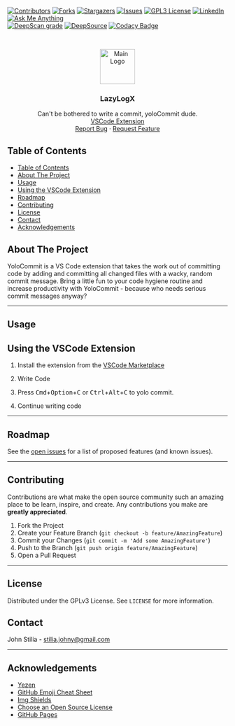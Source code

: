 [![Contributors][contributors-shield]][contributors-url]
[![Forks][forks-shield]][forks-url]
[![Stargazers][stars-shield]][stars-url]
[![Issues][issues-shield]][issues-url]
[![GPL3 License][license-shield]][license-url]
[![LinkedIn][linkedin-shield]][linkedin-url]
[![Ask Me Anything][ask-me-anything]][personal-page]
<br>
[![DeepScan grade](https://deepscan.io/api/teams/20369/projects/23976/branches/733365/badge/grade.svg)](https://deepscan.io/dashboard#view=project&tid=20369&pid=23976&bid=733365)
[![DeepSource](https://deepsource.io/gh/non-existing-organization/yoloCommit.svg/?label=active+issues&show_trend=true&token=6JQcSY0CMG0I2x05AgkwzzS3)](https://deepsource.io/gh/non-existing-organization/yoloCommit/?ref=repository-badge)
[![Codacy Badge](https://app.codacy.com/project/badge/Grade/05def42fc9d64638a1dcedd149d1d5ed)](https://www.codacy.com/gh/non-existing-organization/yoloCommit/dashboard?utm_source=github.com&utm_medium=referral&utm_content=non-existing-organization/yoloCommit&utm_campaign=Badge_Grade)

<!-- PROJECT LOGO -->
<br />
<p align="center">
  <a href="https://github.com/non-existing-organization/yoloCommit">
    <img src="https://github.com/non-existing-organization/yoloCommit/raw/master/resources/icon.png" alt="Main Logo" width="80" height="80">
  </a>

  <h3 align="center">LazyLogX</h3>

  <p align="center">
Can't be bothered to write a commit, yoloCommit dude.
    <br />
    <a href="https://marketplace.visualstudio.com/items?itemName=JohnStilia.lazylogx">VSCode Extension</a>
    </br>
    <a href="https://github.com/non-existing-organization/yoloCommit/issues/new?labels=i%3A+bug&template=1-bug-report.md">Report Bug</a>
    ·
    <a href="https://github.com/non-existing-organization/yoloCommit/issues/new?labels=i%3A+enhancement&template=2-feature-request.md">Request Feature</a>

  </p>
</p>

<!-- TABLE OF CONTENTS -->

## Table of Contents

- [Table of Contents](#table-of-contents)
- [About The Project](#about-the-project)
- [Usage](#usage)
- [Using the VSCode Extension](#using-the-vscode-extension)
- [Roadmap](#roadmap)
- [Contributing](#contributing)
- [License](#license)
- [Contact](#contact)
- [Acknowledgements](#acknowledgements)

<!-- ABOUT THE PROJECT -->

## About The Project

YoloCommit is a VS Code extension that takes the work out of committing code by adding and committing all changed files with a wacky, random commit message. Bring a little fun to your code hygiene routine and increase productivity with YoloCommit - because who needs serious commit messages anyway?

---

## Usage

## Using the VSCode Extension

1. Install the extension from the [VSCode Marketplace](https://marketplace.visualstudio.com/items?itemName=JohnStilia.yolocommit)
2. Write Code

3. Press <kbd>Cmd</kbd>+<kbd>Option</kbd>+<kbd>C</kbd> or <kbd>Ctrl</kbd>+<kbd>Alt</kbd>+<kbd>C</kbd> to yolo commit.
4. Continue writing code

---

## Roadmap

See the [open issues](https://github.com/non-existing-organization/yoloCommit/issues) for a list of proposed features (and known issues).

---

<!-- CONTRIBUTING -->

## Contributing

Contributions are what make the open source community such an amazing place to be learn, inspire, and create. Any contributions you make are **greatly appreciated**.

1. Fork the Project
2. Create your Feature Branch (`git checkout -b feature/AmazingFeature`)
3. Commit your Changes (`git commit -m 'Add some AmazingFeature'`)
4. Push to the Branch (`git push origin feature/AmazingFeature`)
5. Open a Pull Request

---

<!-- LICENSE -->

## License

Distributed under the GPLv3 License. See `LICENSE` for more information.

## Contact

John Stilia - stilia.johny@gmail.com

---

## Acknowledgements

- [Yezen](https://github.com/yezen-alnafei)
- [GitHub Emoji Cheat Sheet](https://www.webpagefx.com/tools/emoji-cheat-sheet)
- [Img Shields](https://shields.io)
- [Choose an Open Source License](https://choosealicense.com)
- [GitHub Pages](https://pages.github.com)

[contributors-shield]: https://img.shields.io/github/contributors/non-existing-organization/yoloCommit.svg
[contributors-url]: https://github.com/non-existing-organization/yoloCommit/graphs/contributors
[forks-shield]: https://img.shields.io/github/forks/non-existing-organization/yoloCommit.svg
[forks-url]: https://github.com/non-existing-organization/yoloCommit/network/members
[stars-shield]: https://img.shields.io/github/stars/non-existing-organization/yoloCommit.svg
[stars-url]: https://github.com/non-existing-organization/yoloCommit/stargazers
[issues-shield]: https://img.shields.io/github/issues/non-existing-organization/yoloCommit.svg
[issues-url]: https://github.com/non-existing-organization/yoloCommit/issues
[license-shield]: https://img.shields.io/github/license/non-existing-organization/yoloCommit
[license-url]: https://github.com/non-existing-organization/yoloCommit/blob/master/LICENSE.txt
[linkedin-shield]: https://img.shields.io/badge/-LinkedIn-black.svg

[linkedin-url]: https://linkedin.com/in/]/
[ask-me-anything]: https://img.shields.io/badge/Ask%20me-anything-1abc9c.svg
[personal-page]: https://github.com/stiliajohny
